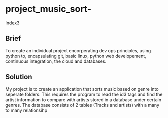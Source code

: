 # project_music_sort-

Index3

## Brief

To create an individual project encorperating dev ops principles, using python to, encapsulating  git, basic linux, python web developement, continuous integration, the cloud and databases. 

## Solution

My project is to create an application that sorts music based on genre into seperate folders. This requires the program to read the id3 tags and find the artist information to compare with artists stored in a database under certain genres. 
The database consists of 2 tables (Tracks and artists) with a many to many relationsihp
